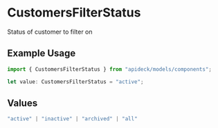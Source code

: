 # CustomersFilterStatus

Status of customer to filter on

## Example Usage

```typescript
import { CustomersFilterStatus } from "apideck/models/components";

let value: CustomersFilterStatus = "active";
```

## Values

```typescript
"active" | "inactive" | "archived" | "all"
```